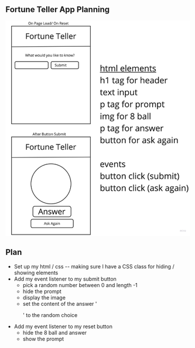 ## Fortune Teller App Planning

![](.//assets/My%20First%20Board.jpg)

## Plan

-   Set up my html / css -- making sure I have a CSS class for hiding / showing elements
-   Add my event listener to my submit button
    -   pick a random number between 0 and length -1
    -   hide the prompt
    -   display the image
    -   set the content of the answer '<p>' to the random choice
-   Add my event listener to my reset button
    -   hide the 8 ball and answer
    -   show the prompt
